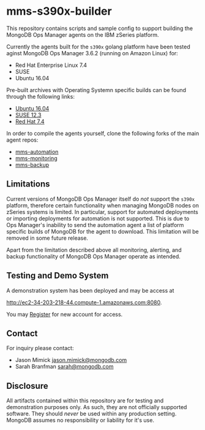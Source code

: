 mms-s390x-builder
=================

This repository contains scripts and sample config to support 
building the MongoDB Ops Manager agents on the IBM zSeries platform.

Currently the agents built for the `s390x` golang platform 
have been tested aginst MongoDB Ops Manager 3.6.2 
(running on Amazon Linux) for:
* Red Hat Enterprise Linux 7.4
* SUSE 
* Ubuntu 16.04

Pre-built archives with Operating Systemn specific builds can be found
through the following links:

* [Ubuntu 16.04](https://s3.console.aws.amazon.com/s3/buckets/mms-agents-s390x/ubuntu/)
* [SUSE 12.3](https://s3.console.aws.amazon.com/s3/buckets/mms-agents-s390x/suse/)
* [Red Hat 7.4](https://s3.console.aws.amazon.com/s3/buckets/mms-agents-s390x/redhat/)

In order to compile the agents yourself, clone the following forks
of the main agent repos:
* [mms-automation](https://github.com/jasonmimick/mms-automation)
* [mms-monitoring](https://github.com/jasonmimick/mms-monitoring)
* [mms-backup](https://github.com/jasonmimick/mms-backup)

Limitations
-----------
Current versions of MongoDB Ops Manager itself do _not_ support
the `s390x` platform, therefore certain functionality when managing
MongoDB nodes on zSeries systems is limited. In particular, support
for automated deployments or importing deployments for automation
is not supported. This is due to Ops Manager's inability to send the
automation agent a list of platform specific builds of MongoDB for the
agent to download. This limitation will be removed in some future release.

Apart from the limitation described above all monitoring, alerting, and
backup functionality of MongoDB Ops Manager operate as intended.

Testing and Demo System
-----------------------

A demonstration system has been deployed and may be access at

http://ec2-34-203-218-44.compute-1.amazonaws.com:8080.

You may [Register](http://ec2-34-203-218-44.compute-1.amazonaws.com:8080/user#/ops/register/accountProfile) for new account for access.

Contact
-------

For inquiry please contact:
* Jason Mimick <jason.mimick@mongodb.com>
* Sarah Branfman <sarah@mongodb.com>

Disclosure
----------

All artifacts contained within this repository are for 
testing and demonstration purposes only. As such, they are not
officially supported software. They should _never_ be used within any
production setting. MongoDB assumes no responsibility or liability for 
it's use.
 


